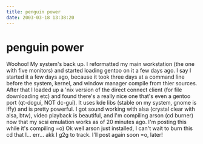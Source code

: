```yaml
---
title: penguin power
date: 2003-03-18 13:38:20
---
```


# penguin power

 Woohoo! My system's back up. I reformatted my main workstation (the one with five monitors) and started loading gentoo on it a few days ago. I say I started it a few days ago, because it took three days at a command line before the system, kernel, and window manager compile from thier sources. After that I loaded up a 'nix version of the direct connect client (for file downloading etc) and found there's a really nice one that's even a gentoo port (qt-dcgui, NOT dc-gui). It uses kde libs (stable on my system, gnome is iffy) and is pretty powerful. I got sound working with alsa (crystal clear with alsa, btw), video playback is beautiful, and I'm compiling arson (cd burner) now that my scsi emulation works as of 20 minutes ago. I'm posting this while it's compiling =o) Ok well arson just installed, I can't wait to burn this cd that I... err... akk I g2g to track. I'll post again soon =o, later!